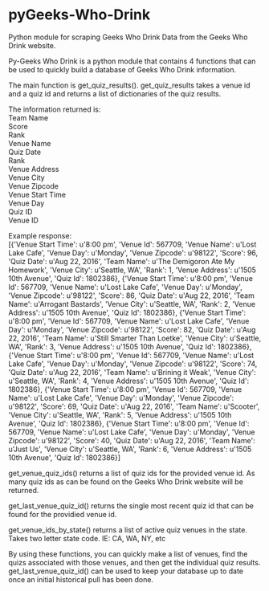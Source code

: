 # pyGeeks-Who-Drink
Python module for scraping Geeks Who Drink Data from the Geeks Who Drink website. 

Py-Geeks Who Drink is a python module that contains 4 functions that can be used to quickly build a database of Geeks Who Drink information.

The main function is get_quiz_results(). get_quiz_results takes a venue id and a quiz id and returns a list of dictionaries of the quiz results. 

The information returned is:  
Team Name  
Score  
Rank  
Venue Name  
Quiz Date  
Rank  
Venue Address  
Venue City  
Venue Zipcode  
Venue Start Time  
Venue Day  
Quiz ID  
Venue ID  

Example response:  
[{'Venue Start Time': u'8:00 pm', 'Venue Id': 567709, 'Venue Name': u'Lost Lake Cafe', 'Venue Day': u'Monday', 'Venue Zipcode': u'98122', 'Score': 96, 'Quiz Date': u'Aug 22, 2016', 'Team Name': u'The Demigoron Ate My Homework', 'Venue City': u'Seattle, WA', 'Rank': 1, 'Venue Address': u'1505 10th Avenue', 'Quiz Id': 1802386}, {'Venue Start Time': u'8:00 pm', 'Venue Id': 567709, 'Venue Name': u'Lost Lake Cafe', 'Venue Day': u'Monday', 'Venue Zipcode': u'98122', 'Score': 86, 'Quiz Date': u'Aug 22, 2016', 'Team Name': u'Arrogant Bastards', 'Venue City': u'Seattle, WA', 'Rank': 2, 'Venue Address': u'1505 10th Avenue', 'Quiz Id': 1802386}, {'Venue Start Time': u'8:00 pm', 'Venue Id': 567709, 'Venue Name': u'Lost Lake Cafe', 'Venue Day': u'Monday', 'Venue Zipcode': u'98122', 'Score': 82, 'Quiz Date': u'Aug 22, 2016', 'Team Name': u'Still Smarter Than Loetke', 'Venue City': u'Seattle, WA', 'Rank': 3, 'Venue Address': u'1505 10th Avenue', 'Quiz Id': 1802386}, {'Venue Start Time': u'8:00 pm', 'Venue Id': 567709, 'Venue Name': u'Lost Lake Cafe', 'Venue Day': u'Monday', 'Venue Zipcode': u'98122', 'Score': 74, 'Quiz Date': u'Aug 22, 2016', 'Team Name': u'Brining it Weak', 'Venue City': u'Seattle, WA', 'Rank': 4, 'Venue Address': u'1505 10th Avenue', 'Quiz Id': 1802386}, {'Venue Start Time': u'8:00 pm', 'Venue Id': 567709, 'Venue Name': u'Lost Lake Cafe', 'Venue Day': u'Monday', 'Venue Zipcode': u'98122', 'Score': 69, 'Quiz Date': u'Aug 22, 2016', 'Team Name': u'Scooter', 'Venue City': u'Seattle, WA', 'Rank': 5, 'Venue Address': u'1505 10th Avenue', 'Quiz Id': 1802386}, {'Venue Start Time': u'8:00 pm', 'Venue Id': 567709, 'Venue Name': u'Lost Lake Cafe', 'Venue Day': u'Monday', 'Venue Zipcode': u'98122', 'Score': 40, 'Quiz Date': u'Aug 22, 2016', 'Team Name': u'Just Us', 'Venue City': u'Seattle, WA', 'Rank': 6, 'Venue Address': u'1505 10th Avenue', 'Quiz Id': 1802386}]


get_venue_quiz_ids() returns a list of quiz ids for the provided venue id. As many quiz ids as can be found on the Geeks Who Drink website will be returned.

get_last_venue_quiz_id() returns the single most recent quiz id that can be found for the providied venue id. 

get_venue_ids_by_state() returns a list of active quiz venues in the state. Takes two letter state code. IE: CA, WA, NY, etc


By using these functions, you can quickly make a list of venues, find the quizs associated with those venues, and then get the individual quiz results. get_last_venue_quiz_id() can be used to keep your database up to date once an initial historical pull has been done. 




 
